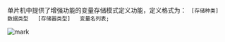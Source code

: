 单片机中提供了增强功能的变量存储模式定义功能，定义格式为：
   ` [存储种类]   数据类型   [存储器类型]   变量名列表;`



![mark](http://mally.oss-cn-qingdao.aliyuncs.com/PicGo上传的图片/20200408/094910529.png)